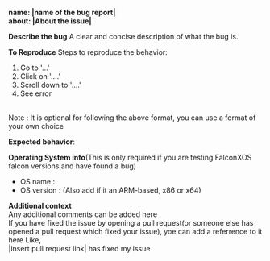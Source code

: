 **name: |name of the bug report|**
<br>
**about: |About the issue|**




**Describe the bug**
A clear and concise description of what the bug is.

**To Reproduce**
Steps to reproduce the behavior:
1. Go to '...'
2. Click on '....'
3. Scroll down to '....'
4. See error
<br>
Note : It is optional for following the above format, you can use a format of your own choice

**Expected behavior**:


**Operating System info**(This is only required if you are testing FalconXOS falcon versions and have found a bug)
- OS name : 
- OS version : (Also add if it an ARM-based, x86 or x64)



**Additional context**
<br>
Any additional comments can be added here
<br>
If you have fixed the issue by opening a pull request(or someone else has opened a pull request which fixed your issue), yoe can add a referrence to it here
Like,
<br>
|insert pull request link| has fixed my issue

